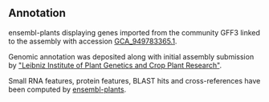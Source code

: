 **Annotation**
----------

ensembl-plants displaying genes imported from the community GFF3 linked to the assembly with accession [GCA\_949783365.1](http://www.ebi.ac.uk/ena/data/view/GCA_949783365.1).

Genomic annotation was deposited along with initial assembly submission by ["Leibniz Institute of Plant Genetics and Crop Plant Research"](https://www.ipk-gatersleben.de/en/).

Small RNA features, protein features, BLAST hits and cross-references have been
computed by [ensembl-plants](https://plants.ensembl.org/info/genome/annotation/index.html).
